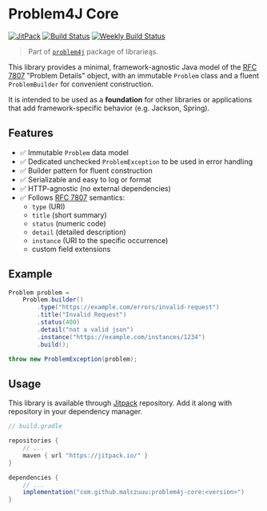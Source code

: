 # Problem4J Core

[![JitPack](https://jitpack.io/v/malczuuu/problem4j-core.svg)](https://jitpack.io/#malczuuu/problem4j-core)
[![Build Status](https://github.com/malczuuu/problem4j-core/actions/workflows/gradle.yml/badge.svg)](https://github.com/malczuuu/problem4j-core/actions/workflows/gradle.yml)
[![Weekly Build Status](https://github.com/malczuuu/problem4j-core/actions/workflows/gradle-weekly.yml/badge.svg)](https://github.com/malczuuu/problem4j-core/actions/workflows/gradle-weekly.yml)

> Part of [`problem4j`][problem4j] package of librarieąs.

This library provides a minimal, framework-agnostic Java model of the [RFC 7807][rfc7807] "Problem Details" object, with
an immutable `Problem` class and a fluent `ProblemBuilder` for convenient construction.

It is intended to be used as a **foundation** for other libraries or applications that add framework-specific behavior
(e.g. Jackson, Spring).

## Features

- ✅ Immutable `Problem` data model
- ✅ Dedicated unchecked `ProblemException` to be used in error handling
- ✅ Builder pattern for fluent construction
- ✅ Serializable and easy to log or format
- ✅ HTTP-agnostic (no external dependencies)
- ✅ Follows [RFC 7807][rfc7807] semantics:
    - `type` (URI)
    - `title` (short summary)
    - `status` (numeric code)
    - `detail` (detailed description)
    - `instance` (URI to the specific occurrence)
    - custom field extensions

## Example

```java
Problem problem =
    Problem.builder()
        .type("https://example.com/errors/invalid-request")
        .title("Invalid Request")
        .status(400)
        .detail("not a valid json")
        .instance("https://example.com/instances/1234")
        .build();

throw new ProblemException(problem);
```

## Usage

This library is available through [Jitpack][jitpack] repository. Add it along with repository in your dependency
manager.

```groovy
// build.gradle

repositories {
    // ...
    maven { url "https://jitpack.io/" }
}

dependencies {
    // ...
    implementation("com.github.malczuuu:problem4j-core:<version>")
}
```

[rfc7807]: https://datatracker.ietf.org/doc/html/rfc7807

[problem4j]: https://github.com/malczuuu/problem4j

[jitpack]: https://jitpack.io/#malczuuu/problem4j-core
